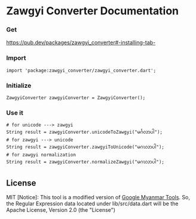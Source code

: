 # Zawgyi Converter Documentation

### Get
https://pub.dev/packages/zawgyi_converter#-installing-tab-

### Import
```
import 'package:zawgyi_converter/zawgyi_converter.dart';
```

### Initialize
```
ZawgyiConverter zawgyiConverter = ZawgyiConverter();
```

### Use it
```
# for unicode ---> zawgyi
String result = zawgyiConverter.unicodeToZawgyi("မင်္ဂလာပါ");
# for zawgyi ---> unicode
String result = zawgyiConverter.zawgyiToUnicode("မဂၤလာပါ");
# for zawgyi normalization
String result = zawgyiConverter.normalizeZawgyi("မဂၤလာပါ");
```


License
----

MIT
[Notice]: This tool is a modified version of [Google Myanmar Tools](https://github.com/google/myanmar-tools/tree/master/clients/js).
So, the Regular Expression data located under lib/src/data.dart will be the Apache License, Version 2.0 (the "License")




